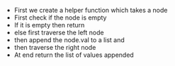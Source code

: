 - First we create a helper function which takes a node
- First check if the node is empty
- If it is empty then return 
- else first traverse the left node
- then append the node.val to a list and
- then traverse the right node
- At end return the list of values appended